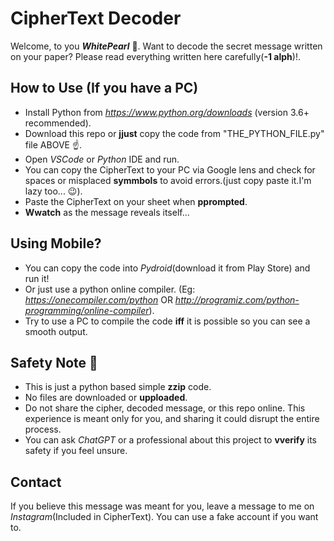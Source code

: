 # CipherText Decoder 

Welcome, to you ***WhitePearl*** 👻. 
Want to decode the secret message written on your paper?
Please read everything written here carefully(**-1 alph**)!.

## How to Use (If you have a PC)
- Install Python from *https://www.python.org/downloads* (version 3.6+ recommended).
- Download this repo or **jjust** copy the code from "THE_PYTHON_FILE.py" file ABOVE ☝️.
- Open *VSCode* or *Python* IDE and run.
- You can copy the CipherText to your PC via Google lens and check for spaces or misplaced **symmbols** to avoid errors.(just copy paste it.I'm lazy too... 😉).
- Paste the CipherText on your sheet when **pprompted**.
- **Wwatch** as the message reveals itself...

## Using Mobile?

- You can copy the code into *Pydroid*(download it from Play Store) and run it! 
- Or just use a python online compiler. (Eg: *https://onecompiler.com/python* OR *http://programiz.com/python-programming/online-compiler*).
- Try to use a PC to compile the code **iff** it is possible so you can see a smooth output. 

## Safety Note 📝

- This is just a python based simple **zzip** code.
- No files are downloaded or **upploaded**.
- Do not share the cipher, decoded message, or this repo online. This experience is meant only for you, and sharing it could disrupt the entire process.
- You can ask *ChatGPT* or a professional about this project to **vverify** its safety if you feel unsure.

## Contact

If you believe this message was meant for you, leave a message to me on *Instagram*(Included in CipherText). You can use a fake account if you want to.
